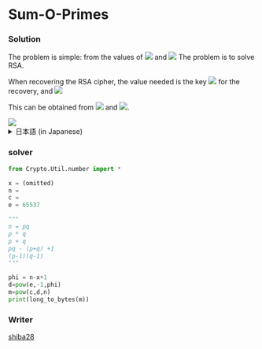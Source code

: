 # Sum-O-Primes

### Solution
The problem is simple: from the values of <img src="https://latex.codecogs.com/svg.image?n=pq"> and <img src="https://latex.codecogs.com/svg.image?x=p&plus;q" /> The problem is to solve RSA.

When recovering the RSA cipher, the value needed is the key <img src="https://latex.codecogs.com/svg.image?d"/> for the recovery, and
<img src="https://latex.codecogs.com/svg.image?d=e^{-1}&space;\pmod{(p-1)(q-1)}"/>


 This can be obtained from <img src="https://latex.codecogs.com/svg.image?n"/> and <img src="https://latex.codecogs.com/svg.image?x"/>.


<img src="https://latex.codecogs.com/svg.image?(p-1)(q-1)&space;=&space;pq&space;-&space;p&space;-&space;q&space;&plus;&space;1&space;=&space;pq&space;-&space;(p&plus;q)&space;&plus;&space;1&space;=&space;n&space;-&space;x&space;&plus;&space;1" />


<details>
<summary>日本語 (in Japanese)</summary>

この問題は，シンプルで，<img src="https://latex.codecogs.com/svg.image?n=pq">と<img src="https://latex.codecogs.com/svg.image?x=p&plus;q" />の値からRSAを解く問題です．

RSA暗号を復元するときに必要な値は復元のための鍵<img src="https://latex.codecogs.com/svg.image?d"/>であり，
<img src="https://latex.codecogs.com/svg.image?d=e^{-1}&space;\pmod{(p-1)(q-1)}"/>
で求めることができます．
つまり，<img src="https://latex.codecogs.com/svg.image?(p-1)(q-1)"/>が求まれば良く，これは<img src="https://latex.codecogs.com/svg.image?n"/>と<img src="https://latex.codecogs.com/svg.image?x"/>から求めることができます．

<img src="https://latex.codecogs.com/svg.image?(p-1)(q-1)&space;=&space;pq&space;-&space;p&space;-&space;q&space;&plus;&space;1&space;=&space;pq&space;-&space;(p&plus;q)&space;&plus;&space;1&space;=&space;n&space;-&space;x&space;&plus;&space;1" />


</details>

### solver
```python
from Crypto.Util.number import *

x = (omitted)
n = 
c = 
e = 65537

"""
n = pq
p * q
p + q
pq - (p+q) +1
(p-1)(q-1)
"""

phi = n-x+1
d=pow(e,-1,phi)
m=pow(c,d,n)
print(long_to_bytes(m))
```


### Writer
[shiba28](https://twitter.com/Shibak3333n)

